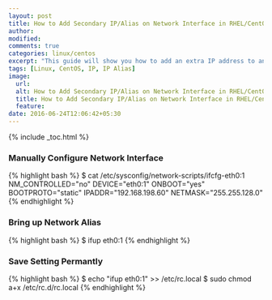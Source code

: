 ```yaml
---
layout: post
title: How to Add Secondary IP/Alias on Network Interface in RHEL/CentOS7
author:
modified:
comments: true
categories: linux/centos
excerpt: "This guide will show you how to add an extra IP address to an existing interface in Red Hat Enterprise Linux / CentOS 7."
tags: [Linux, CentOS, IP, IP Alias]
image:
  url:
  alt: How to Add Secondary IP/Alias on Network Interface in RHEL/CentOS7
  title: How to Add Secondary IP/Alias on Network Interface in RHEL/CentOS7
  feature:
date: 2016-06-24T12:06:42+05:30
---
```



{% include _toc.html %}


### Manually Configure Network Interface

{% highlight bash %}
$  cat /etc/sysconfig/network-scripts/ifcfg-eth0\:1
NM_CONTROLLED="no"
DEVICE="eth0:1"
ONBOOT="yes"
BOOTPROTO="static"
IPADDR="192.168.198.60"
NETMASK="255.255.128.0"
{% endhighlight %}

### Bring up Network Alias
{% highlight bash %}
$ ifup eth0:1
{% endhighlight %}


### Save Setting Permantly
{% highlight bash %}
$ echo "ifup eth0:1" >> /etc/rc.local
$ sudo chmod a+x /etc/rc.d/rc.local
{% endhighlight %}
